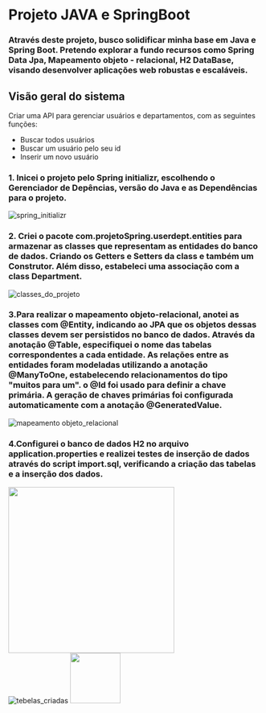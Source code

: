 # Projeto JAVA e SpringBoot

### Através deste projeto, busco solidificar minha base em Java e Spring Boot. Pretendo explorar a fundo recursos como Spring Data Jpa, Mapeamento objeto - relacional, H2 DataBase, visando desenvolver aplicações web robustas e escaláveis.

## Visão geral do sistema

Criar uma API para gerenciar usuários e departamentos, com as seguintes funções:

- Buscar todos usuários
- Buscar um usuário pelo seu id
- Inserir um novo usuário

### 1. Inicei o projeto pelo Spring initializr, escolhendo o Gerenciador de Depências, versão do Java e as Dependências para o projeto.
![spring_initializr](https://github.com/user-attachments/assets/a195ebdd-8c50-4d9c-acfc-f12374027ed8 "Spring Initializr")

### 2. Criei o pacote com.projetoSpring.userdept.entities para armazenar as classes que representam as entidades do banco de dados. Criando os Getters e Setters da class e também um Construtor. Além disso, estabeleci uma associação com a class Department.
![classes_do_projeto](https://github.com/user-attachments/assets/c62a3777-abc9-4818-8256-28552c84656d)

### 3.Para realizar o mapeamento objeto-relacional, anotei as classes com @Entity, indicando ao JPA que os objetos dessas classes devem ser persistidos no banco de dados. Através da anotação @Table, especifiquei o nome das tabelas correspondentes a cada entidade. As relações entre as entidades foram modeladas utilizando a anotação @ManyToOne, estabelecendo relacionamentos do tipo "muitos para um". o @Id foi usado para definir a chave primária. A geração de chaves primárias foi configurada automaticamente com a anotação @GeneratedValue.
![mapeamento objeto_relacional](https://github.com/user-attachments/assets/58928da7-bdc3-489c-9a3a-734aa1a5285d)

### 4.Configurei o banco de dados H2 no arquivo application.properties e realizei testes de inserção de dados através do script import.sql, verificando a criação das tabelas e a inserção dos dados.
<img height="330em" src="https://github.com/user-attachments/assets/25d6c297-79b9-4716-9beb-fc2851f1ffc3"/><br>
![tebelas_criadas](https://github.com/user-attachments/assets/304fb154-b9eb-4ad1-bbca-0f1d6626a877)
<img height="100em" src="https://github.com/user-attachments/assets/25a174fc-2c3e-4b68-848e-70067ec899c8"/><br>


